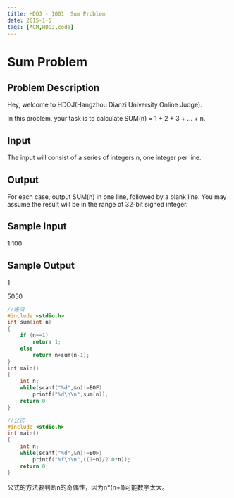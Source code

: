 ```yaml
---
title: HDOJ - 1001  Sum Problem
date: 2015-1-5
tags: [ACM,HDOJ,code]
---
```


# Sum Problem


## Problem Description

Hey, welcome to HDOJ(Hangzhou Dianzi University Online Judge).

In this problem, your task is to calculate SUM(n) = 1 + 2 + 3 + ... + n.
 

## Input

The input will consist of a series of integers n, one integer per line.
 

## Output
For each case, output SUM(n) in one line, followed by a blank line. You may assume the result will be in the range of 32-bit signed integer.
 
 <!-- more -->

## Sample Input
1
100
 

## Sample Output
1

5050

```c
//递归
#include <stdio.h>
int sum(int n)
{
	if (n==1)
		return 1;
	else
		return n+sum(n-1);
}
int main()
{
	int n;
	while(scanf("%d",&n)!=EOF)
		printf("%d\n\n",sum(n));
	return 0;
}

//公式
#include <stdio.h>
int main()
{
    int n;
    while(scanf("%d",&n)!=EOF)
        printf("%f\n\n",((1+n)/2.0*n));
    return 0;
}

```

公式的方法要判断n的奇偶性，因为n*(n+1)可能数字太大。